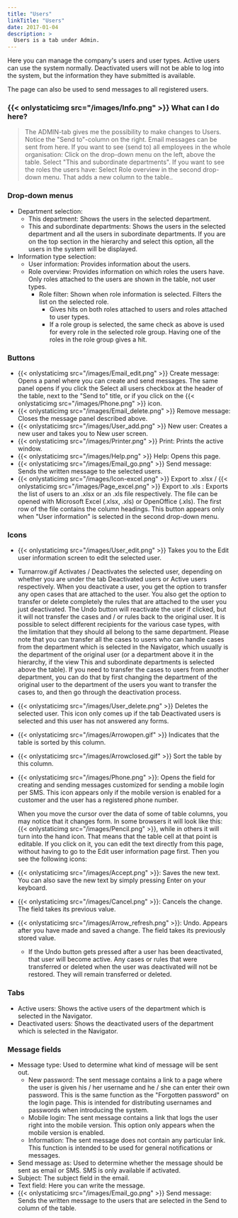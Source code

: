 ```yaml
---
title: "Users"
linkTitle: "Users"
date: 2017-01-04
description: >
  Users is a tab under Admin.
---
```

Here you can manage the company's users and user types. Active users can use the system normally. Deactivated users will not be able to log into the system, but the information they have submitted is available.

The page can also be used to send messages to all registered users.

### {{< onlystaticimg src="/images/Info.png" >}} What can I do here?
> The ADMIN-tab gives me the possibility to make changes to Users.
> Notice the "Send to"-column on the right. Email messages can be sent from here.
> If you want to see (send to) all employees in the whole organisation: Click on the drop-down menu on the left, above the table. Select "This and subordinate departments".
>If you want to see the roles the users have: Select Role overview in the second drop-down menu. That adds a new column to the table..

### Drop-down menus

- Department selection:
  - This department: Shows the users in the selected department.
  - This and subordinate departments: Shows the users in the selected department and all the users in subordinate departments. If you are on the top section in the hierarchy and select this option, all the users in the system will be displayed.
- Information type selection:
  - User information: Provides information about the users.
  - Role overview: Provides information on which roles the users have. Only roles attached to the users are shown in the table, not user types.
    - Role filter: Shown when role information is selected. Filters the list on the selected role.
      - Gives hits on both roles attached to users and roles attached to user types.
      - If a role group is selected, the same check as above is used for every role in the selected role group. Having one of the roles in the role group gives a hit.

### Buttons

- {{< onlystaticimg src="/images/Email_edit.png" >}} Create message: Opens a panel where you can create and send messages. The same panel opens if you click the Select all users checkbox at the header of the table, next to the "Send to" title, or if you click on the {{< onlystaticimg src="/images/Phone.png" >}} icon.
- {{< onlystaticimg src="/images/Email_delete.png" >}} Remove message: Closes the message panel described above.
- {{< onlystaticimg src="/images/User_add.png" >}} New user: Creates a new user and takes you to New user screen.
- {{< onlystaticimg src="/images/Printer.png" >}} Print: Prints the active window.
- {{< onlystaticimg src="/images/Help.png" >}} Help: Opens this page.
- {{< onlystaticimg src="/images/Email_go.png" >}} Send message: Sends the written message to the selected users.
- {{< onlystaticimg src="/images/Icon-excel.png" >}} Export to .xlsx / {{< onlystaticimg src="/images/Page_excel.png" >}} Export to .xls : Exports the list of users to an .xlsx or an .xls file respectively. The file can be opened with Microsoft Excel (.xlsx, .xls) or OpenOffice (.xls). The first row of the file contains the column headings. This button appears only when "User information" is selected in the second drop-down menu.

### Icons

- {{< onlystaticimg src="/images/User_edit.png" >}} Takes you to the Edit user information screen to edit the selected user.
- Turnarrow.gif Activates / Deactivates the selected user, depending on whether you are under the tab Deactivated users or Active users respectively. When you deactivate a user, you get the option to transfer any open cases that are attached to the user. You also get the option to transfer or delete completely the rules that are attached to the user you just deactivated. The Undo button will reactivate the user if clicked, but it will not transfer the cases and / or rules back to the original user. It is possible to select different recipients for the various case types, with the limitation that they should all belong to the same department. Please note that you can transfer all the cases to users who can handle cases from the department which is selected in the Navigator, which usually is the department of the original user (or a department above it in the hierarchy, if the view This and subordinate departments is selected above the table). If you need to transfer the cases to users from another department, you can do that by first changing the department of the original user to the department of the users you want to transfer the cases to, and then go through the deactivation process.
- {{< onlystaticimg src="/images/User_delete.png" >}} Deletes the selected user. This icon only comes up if the tab Deactivated users is selected and this user has not answered any forms.
- {{< onlystaticimg src="/images/Arrowopen.gif" >}} Indicates that the table is sorted by this column.
- {{< onlystaticimg src="/images/Arrowclosed.gif" >}} Sort the table by this column.
- {{< onlystaticimg src="/images/Phone.png" >}}: Opens the field for creating and sending messages customized for sending a mobile login per SMS. This icon appears only if the mobile version is enabled for a customer and the user has a registered phone number. 

  When you move the cursor over the data of some of table columns, you may notice that it changes form. In some browsers it will look like this: {{< onlystaticimg src="/images/Pencil.png" >}}, while in others it will turn into the hand icon. That means that the table cell at that point is editable. If you click on it, you can edit the text directly from this page, without having to go to the Edit user information page first. Then you see the following icons:

- {{< onlystaticimg src="/images/Accept.png" >}}: Saves the new text. You can also save the new text by simply pressing Enter on your keyboard.
- {{< onlystaticimg src="/images/Cancel.png" >}}: Cancels the change. The field takes its previous value.
- {{< onlystaticimg src="/images/Arrow_refresh.png" >}}: Undo. Appears after you have made and saved a change. The field takes its previously stored value.
  - If the Undo button gets pressed after a user has been deactivated, that user will become active. Any cases or rules that were transferred or deleted when the user was deactivated will not be restored. They will remain transferred or deleted.

### Tabs

- Active users: Shows the active users of the department which is selected in the Navigator.
- Deactivated users: Shows the deactivated users of the department which is selected in the Navigator.

### Message fields

- Message type: Used to determine what kind of message will be sent out.
  - New password: The sent message contains a link to a page where the user is given his / her username and he / she can enter their own password. This is the same function as the "Forgotten password" on the login page. This is intended for distributing usernames and passwords when introducing the system.
  - Mobile login: The sent message contains a link that logs the user right into the mobile version. This option only appears when the mobile version is enabled.
  - Information: The sent message does not contain any particular link. This function is intended to be used for general notifications or messages.
- Send message as: Used to determine whether the message should be sent as email or SMS. SMS is only available if activated.
- Subject: The subject field in the email.
- Text field: Here you can write the message.
- {{< onlystaticimg src="/images/Email_go.png" >}} Send message: Sends the written message to the users that are selected in the Send to column of the table.
